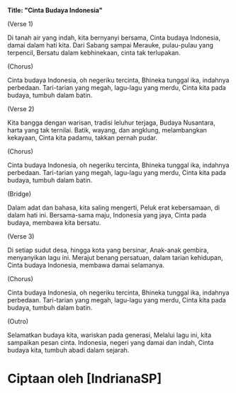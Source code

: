 **Title: "Cinta Budaya Indonesia"**

(Verse 1)

Di tanah air yang indah, kita bernyanyi bersama,
Cinta budaya Indonesia, damai dalam hati kita.
Dari Sabang sampai Merauke, pulau-pulau yang terpencil,
Bersatu dalam kebhinekaan, cinta tak terlupakan.

(Chorus)

Cinta budaya Indonesia, oh negeriku tercinta,
Bhineka tunggal ika, indahnya perbedaan.
Tari-tarian yang megah, lagu-lagu yang merdu,
Cinta kita pada budaya, tumbuh dalam batin.

(Verse 2)

Kita bangga dengan warisan, tradisi leluhur terjaga,
Budaya Nusantara, harta yang tak ternilai.
Batik, wayang, dan angklung, melambangkan kekayaan,
Cinta kita padamu, takkan pernah pudar.

(Chorus)

Cinta budaya Indonesia, oh negeriku tercinta,
Bhineka tunggal ika, indahnya perbedaan.
Tari-tarian yang megah, lagu-lagu yang merdu,
Cinta kita pada budaya, tumbuh dalam batin.

(Bridge)

Dalam adat dan bahasa, kita saling mengerti,
Peluk erat kebersamaan, di dalam hati ini.
Bersama-sama maju, Indonesia yang jaya,
Cinta pada budaya, membawa kita bersatu.

(Verse 3)

Di setiap sudut desa, hingga kota yang bersinar,
Anak-anak gembira, menyanyikan lagu ini.
Merajut benang persatuan, dalam tarian kehidupan,
Cinta budaya Indonesia, membawa damai selamanya.

(Chorus)

Cinta budaya Indonesia, oh negeriku tercinta,
Bhineka tunggal ika, indahnya perbedaan.
Tari-tarian yang megah, lagu-lagu yang merdu,
Cinta kita pada budaya, tumbuh dalam batin.

(Outro)

Selamatkan budaya kita, wariskan pada generasi,
Melalui lagu ini, kita sampaikan pesan cinta.
Indonesia, negeri yang damai dan indah,
Cinta budaya kita, tumbuh abadi dalam sejarah.

# Ciptaan oleh [IndrianaSP]

